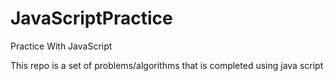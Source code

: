 # JavaScriptPractice
Practice With JavaScript

This repo is a set of problems/algorithms that is completed using java script
